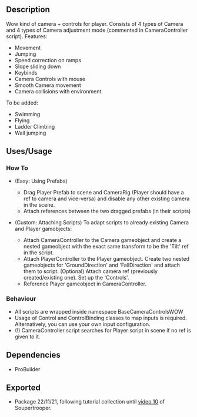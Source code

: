 ## Description

Wow kind of camera + controls for player. Consists of 4 types of Camera and 4 types of Camera adjustment mode (commented in CameraController script).
Features:

-   Movement
-   Jumping
-   Speed correction on ramps
-   Slope sliding down
-   Keybinds
-   Camera Controls with mouse
-   Smooth Camera movement
-   Camera collisions with environment

To be added:

-   Swimming
-   Flying
-   Ladder Climbing
-   Wall jumping

## Uses/Usage

### How To

-   (Easy: Using Prefabs)

    -   Drag Player Prefab to scene and CameraRig (Player should have a ref to camera and vice-versa) and disable any other existing camera in the scene.
    -   Attach references between the two dragged prefabs (in their scripts)

-   (Custom: Attaching Scripts) To adapt scripts to already existing Camera and Player gamobjects:
    -   Attach CameraController to the Camera gameobject and create a nested gameobject with the exact same transform to be the 'Tilt' ref in the script.
    -   Attach PlayerController to the Player gameobject. Create two nested gameobjects for 'GroundDirection' and 'FallDirection' and attach them to script. (Optional) Attach camera ref (previously created/existing one). Set up the 'Controls'.
    -   Reference Player gameobject in CameraController.

### Behaviour

-   All scripts are wrapped inside namespace BaseCameraControlsWOW
-   Usage of Control and ControlBinding classes to map inputs is required. Alternatively, you can use your own input configuration.
-   (!) CameraController script searches for Player script in scene if no ref is given to it.

## Dependencies

-   ProBuilder

## Exported

-   Package 22/11/21, following tutorial collection until [video 10](https://www.youtube.com/watch?v=Rohul_FU1vQ&list=PLffw8tfWPU2PZvX4o4r-u4O9purAbgcfQ&index=11) of Soupertrooper.
